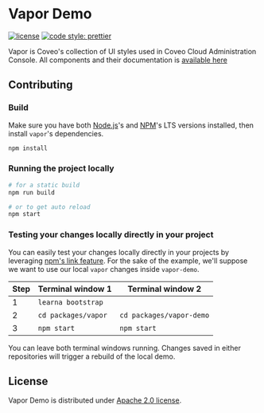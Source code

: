 # Vapor Demo

[![license](https://img.shields.io/hexpm/l/plug.svg?style=flat-square)](../../LICENSE)
[![code style: prettier](https://img.shields.io/badge/code_style-prettier-ff69b4.svg?style=flat-square)](https://github.com/prettier/prettier)

Vapor is Coveo's collection of UI styles used in Coveo Cloud Administration Console. All components and their documentation is [available here](http://vapor.surge.sh/)

## Contributing

### Build

Make sure you have both [Node.js](https://nodejs.org/)'s and [NPM](https://www.npmjs.com/package/npm)'s LTS versions installed, then install `vapor`'s dependencies.

```bash
npm install
```

### Running the project locally

```bash
# for a static build
npm run build

# or to get auto reload
npm start
```

### Testing your changes locally directly in your project

You can easily test your changes locally directly in your projects by leveraging [npm's link feature](https://docs.npmjs.com/cli/link). For the sake of the example, we'll suppose we want to use our local `vapor` changes inside `vapor-demo`.

| Step | Terminal window 1   | Terminal window 2         |
| ---- | ------------------- | ------------------------- |
| 1    | `learna bootstrap`  |                           |
| 2    | `cd packages/vapor` | `cd packages/vapor-demo` |
| 3    | `npm start`         | `npm start`               |

You can leave both terminal windows running. Changes saved in either repositories will trigger a rebuild of the local demo.

## License

Vapor Demo is distributed under [Apache 2.0 license](../../LICENSE).
